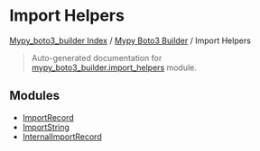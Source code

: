 # Import Helpers

[Mypy_boto3_builder Index](../../README.md#mypy_boto3_builder-index) / [Mypy Boto3 Builder](../index.md#mypy-boto3-builder) / Import Helpers

> Auto-generated documentation for [mypy_boto3_builder.import_helpers](https://github.com/youtype/mypy_boto3_builder/blob/main/mypy_boto3_builder/import_helpers/__init__.py) module.

## Modules

- [ImportRecord](./import_record.md)
- [ImportString](./import_string.md)
- [InternalImportRecord](./internal_import_record.md)

